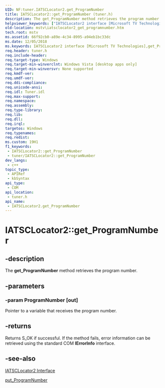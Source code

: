 ```yaml
---
UID: NF:tuner.IATSCLocator2.get_ProgramNumber
title: IATSCLocator2::get_ProgramNumber (tuner.h)
description: The get_ProgramNumber method retrieves the program number.
helpviewer_keywords: ["IATSCLocator2 interface [Microsoft TV Technologies]","get_ProgramNumber method","IATSCLocator2.get_ProgramNumber","IATSCLocator2::get_ProgramNumber","IATSCLocator2get_ProgramNumber","get_ProgramNumber","get_ProgramNumber method [Microsoft TV Technologies]","get_ProgramNumber method [Microsoft TV Technologies]","IATSCLocator2 interface","mstv.iatsclocator2_get_programnumber","tuner/IATSCLocator2::get_ProgramNumber"]
old-location: mstv\iatsclocator2_get_programnumber.htm
tech.root: mstv
ms.assetid: 66f92cb0-a89e-4c34-8995-a94eb1bc33dc
ms.date: 12/05/2018
ms.keywords: IATSCLocator2 interface [Microsoft TV Technologies],get_ProgramNumber method, IATSCLocator2.get_ProgramNumber, IATSCLocator2::get_ProgramNumber, IATSCLocator2get_ProgramNumber, get_ProgramNumber, get_ProgramNumber method [Microsoft TV Technologies], get_ProgramNumber method [Microsoft TV Technologies],IATSCLocator2 interface, mstv.iatsclocator2_get_programnumber, tuner/IATSCLocator2::get_ProgramNumber
req.header: tuner.h
req.include-header: 
req.target-type: Windows
req.target-min-winverclnt: Windows Vista [desktop apps only]
req.target-min-winversvr: None supported
req.kmdf-ver: 
req.umdf-ver: 
req.ddi-compliance: 
req.unicode-ansi: 
req.idl: Tuner.idl
req.max-support: 
req.namespace: 
req.assembly: 
req.type-library: 
req.lib: 
req.dll: 
req.irql: 
targetos: Windows
req.typenames: 
req.redist: 
ms.custom: 19H1
f1_keywords:
 - IATSCLocator2::get_ProgramNumber
 - tuner/IATSCLocator2::get_ProgramNumber
dev_langs:
 - c++
topic_type:
 - APIRef
 - kbSyntax
api_type:
 - COM
api_location:
 - tuner.h
api_name:
 - IATSCLocator2.get_ProgramNumber
---
```


# IATSCLocator2::get_ProgramNumber


## -description

The <b>get_ProgramNumber</b> method retrieves the program number.

## -parameters

### -param ProgramNumber [out]

Pointer to a variable that receives the program number.

## -returns

Returns S_OK if successful. If the method fails, error information can be retrieved using the standard COM <b>IErrorInfo</b> interface.

## -see-also

<a href="https://docs.microsoft.com/previous-versions/windows/desktop/api/tuner/nn-tuner-iatsclocator2">IATSCLocator2 Interface</a>



<a href="https://docs.microsoft.com/previous-versions/windows/desktop/api/tuner/nf-tuner-iatsclocator2-put_programnumber">put_ProgramNumber</a>

